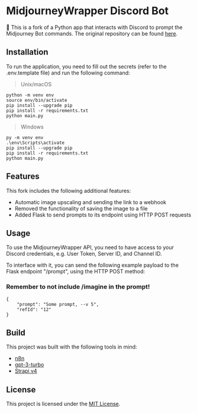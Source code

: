 # MidjourneyWrapper Discord Bot

🤖 This is a fork of a Python app that interacts with Discord to prompt the Midjourney Bot commands. The original repository can be found [here](https://github.com/Debupt/MidjourneyWrapper).

## Installation

To run the application, you need to fill out the secrets (refer to the .env.template file) and run the following command:

> Unix/macOS
```
python -m venv env
source env/bin/activate
pip install --upgrade pip
pip install -r requirements.txt
python main.py
```

> Windows
```
py -m venv env
.\env\Scripts\activate
pip install --upgrade pip
pip install -r requirements.txt
python main.py
```

## Features

This fork includes the following additional features:

- Automatic image upscaling and sending the link to a webhook
- Removed the functionality of saving the image to a file
- Added Flask to send prompts to its endpoint using HTTP POST requests

## Usage

To use the MidjourneyWrapper API, you need to have access to your Discord credentials, e.g. User Token, Server ID, and Channel ID.

To interface with it, you can send the following example payload to the Flask endpoint "/prompt", using the HTTP POST method:

### Remember to not include /imagine in the prompt!
```
{
    "prompt": "Some prompt, --v 5",
    "refId": "12"
}
```

## Build

This project was built with the following tools in mind:

- [n8n](https://n8n.io/)
- [gpt-3-turbo](https://platform.openai.com/docs/models/gpt-3-5)
- [Strapi v4](https://github.com/strapi/strapi)

## License

This project is licensed under the [MIT License](https://github.com/Debupt/MidjourneyWrapper/blob/main/LICENSE).